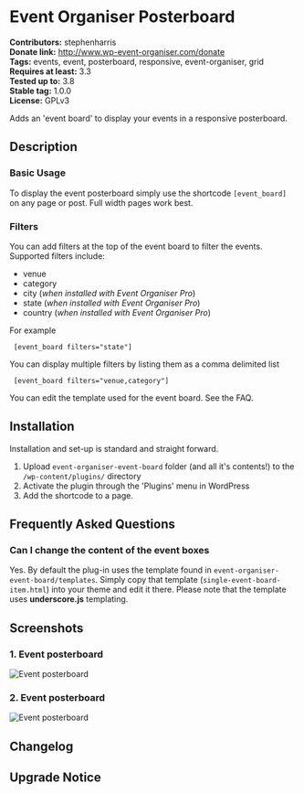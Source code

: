 # Event Organiser Posterboard #
**Contributors:** stephenharris  
**Donate link:** http://www.wp-event-organiser.com/donate  
**Tags:** events, event, posterboard, responsive, event-organiser, grid  
**Requires at least:** 3.3  
**Tested up to:** 3.8  
**Stable tag:** 1.0.0  
**License:** GPLv3  

Adds an 'event board' to display your events in a responsive posterboard.

## Description ##

### Basic Usage ###

To display the event posterboard simply use the shortcode `[event_board]` on any page or post. Full width pages work best.

### Filters ###

You can add filters at the top of the event board to filter the events. Supported filters include:
 
 * venue
 * category
 * city (*when installed with Event Organiser Pro*)
 * state (*when installed with Event Organiser Pro*)
 * country (*when installed with Event Organiser Pro*)

For example

     [event_board filters="state"]
     
You can display multiple filters by listing them as a comma delimited list

     [event_board filters="venue,category"]
     

You can edit the template used for the event board. See the FAQ.
     
## Installation ##

Installation and set-up is standard and straight forward. 

1. Upload `event-organiser-event-board` folder (and all it's contents!) to the `/wp-content/plugins/` directory
1. Activate the plugin through the 'Plugins' menu in WordPress
1. Add the shortcode to a page.


## Frequently Asked Questions ##

### Can I change the content of the event boxes ###
Yes. By default the plug-in uses the template found in `event-organiser-event-board/templates`. 
Simply copy that template (`single-event-board-item.html`) into your theme and edit it there. Please note that the template uses **underscore.js** templating.  

## Screenshots ##

### 1. Event posterboard ###
![Event posterboard](http://s.wordpress.org/extend/plugins/event-organiser-posterboard/screenshot-1.png)

### 2. Event posterboard ###
![Event posterboard](http://s.wordpress.org/extend/plugins/event-organiser-posterboard/screenshot-2.png)



## Changelog ##

## Upgrade Notice ##

